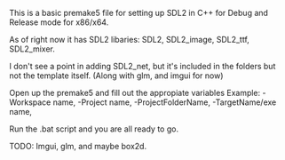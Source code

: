This is a basic premake5 file for setting up SDL2 in C++ for Debug and Release mode for x86/x64.

As of right now it has SDL2 libaries:
SDL2,
SDL2_image,
SDL2_ttf,
SDL2_mixer.

I don't see a point in adding SDL2_net, but it's included in the folders but not the template itself. (Along with glm, and imgui for now)

Open up the premake5 and fill out the appropiate variables
Example:
-Workspace name,
-Project name,
-ProjectFolderName,
-TargetName/exe name,

Run the .bat script and you are all ready to go.

TODO: Imgui, glm, and maybe box2d.

